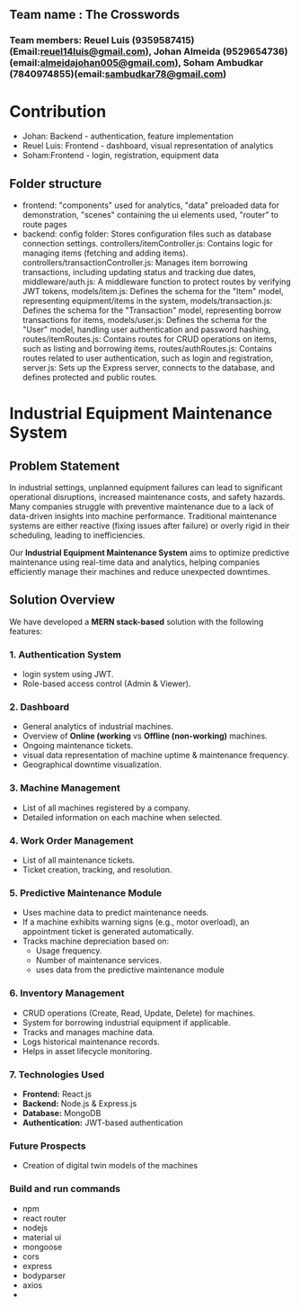 ## Team name : The Crosswords
### Team members: Reuel Luis (9359587415)(Email:reuel14luis@gmail.com), Johan Almeida (9529654736)(email:almeidajohan005@gmail.com), Soham Ambudkar (7840974855)(email:sambudkar78@gmail.com)

# Contribution
- Johan: Backend - authentication, feature implementation
- Reuel Luis: Frontend - dashboard, visual representation of analytics
- Soham:Frontend - login, registration, equipment data

## Folder structure
- frontend: "components" used for analytics, "data" preloaded data for demonstration, "scenes" containing the ui elements used, "router" to route pages
- backend: config folder: Stores configuration files such as database connection settings.
controllers/itemController.js: Contains logic for managing items (fetching and adding items).
controllers/transactionController.js: Manages item borrowing transactions, including updating status and tracking due dates,
middleware/auth.js: A middleware function to protect routes by verifying JWT tokens,
models/item.js: Defines the schema for the "Item" model, representing equipment/items in the system,
models/transaction.js: Defines the schema for the "Transaction" model, representing borrow transactions for items,
models/user.js: Defines the schema for the "User" model, handling user authentication and password hashing,
routes/itemRoutes.js: Contains routes for CRUD operations on items, such as listing and borrowing items,
routes/authRoutes.js: Contains routes related to user authentication, such as login and registration,
server.js: Sets up the Express server, connects to the database, and defines protected and public routes.

# Industrial Equipment Maintenance System

## Problem Statement
In industrial settings, unplanned equipment failures can lead to significant operational disruptions, increased maintenance costs, and safety hazards. Many companies struggle with preventive maintenance due to a lack of data-driven insights into machine performance. Traditional maintenance systems are either reactive (fixing issues after failure) or overly rigid in their scheduling, leading to inefficiencies.

Our **Industrial Equipment Maintenance System** aims to optimize predictive maintenance using real-time data and analytics, helping companies efficiently manage their machines and reduce unexpected downtimes.

## Solution Overview
We have developed a **MERN stack-based** solution with the following features:

### 1. **Authentication System**
- login system using JWT.
- Role-based access control (Admin & Viewer).

### 2. **Dashboard**
- General analytics of industrial machines.
- Overview of **Online (working** vs **Offline (non-working)** machines.
- Ongoing maintenance tickets.
- visual data representation of machine uptime & maintenance frequency.
- Geographical downtime visualization.

### 3. **Machine Management**
- List of all machines registered by a company.
- Detailed information on each machine when selected.

### 4. **Work Order Management**
- List of all maintenance tickets.
- Ticket creation, tracking, and resolution.


### 5. **Predictive Maintenance Module**
- Uses machine data to predict maintenance needs.
- If a machine exhibits warning signs (e.g., motor overload), an appointment ticket is generated automatically.
- Tracks machine depreciation based on:
  - Usage frequency.
  - Number of maintenance services.
  - uses data from the predictive maintenance module

### 6. **Inventory Management**
- CRUD operations (Create, Read, Update, Delete) for machines.
- System for borrowing industrial equipment if applicable.
- Tracks and manages machine data.
- Logs historical maintenance records.
- Helps in asset lifecycle monitoring.

### 7. Technologies Used
- **Frontend:** React.js
- **Backend:** Node.js & Express.js
- **Database:** MongoDB
- **Authentication:** JWT-based authentication

### Future Prospects
- Creation of digital twin models of the machines

### Build and run commands
- npm
- react router
- nodejs
- material ui
- mongoose
- cors
- express
- bodyparser
- axios
- 



